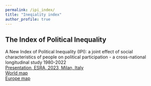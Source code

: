 ```yaml
---
permalink: /ipi_index/
title: "Ineqiality index"
author_profile: true
---
```


## The Index of Political Inequality

A New Index of Political Inequality (IPI): a joint effect of social characteristics of people on political participation - a cross-national longitudinal study 1980-2022   
[Presentation, ESRA, 2023, Milan, Italy](../publications/V_Barsegyan_Pres_IPI_ESRA_Milan_230719.pdf)  
[World map](../publications/ipi_world_red_0.13.html)  
[Europe map](../publications/ipi_EU_red_0.4.html)  
